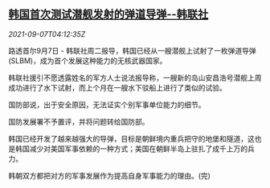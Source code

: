 <!--1630989062000-->
[韩国首次测试潜舰发射的弹道导弹--韩联社](https://cn.reuters.com/article/south-korea-slbm-test-0907-tues-idCNKBS2G3071)
------

<div><i>2021-09-07T04:12:35Z</i></div><p>路透首尔9月7日 - 韩联社周二报导，韩国已经从一艘潜舰上试射了一枚弹道导弹(SLBM)，成为首个发展这种能力的无核武器国家。</p><p>韩联社援引不愿透露姓名的军方人士说法报导称，一艘新的岛山安昌浩号潜舰上周成功进行了水下试射，而上个月在一艘水下驳船上进行了类似的试验。</p><p>国防部说，出于安全原因，无法证实个别军事单位能力的细节。</p><p>国防发展署不予置评，并将问题转给国防部。</p><p>韩国已经开发了越来越强大的导弹，目标是朝鲜境内重兵把守的地堡和隧道，这也是韩国减少对美国军事依赖的一种方式；美国在朝鲜半岛上驻扎了成千上万的兵力。</p><p>韩朝双方都把对方的军事发展作为提高自身军事能力的理由。(完)</p>
